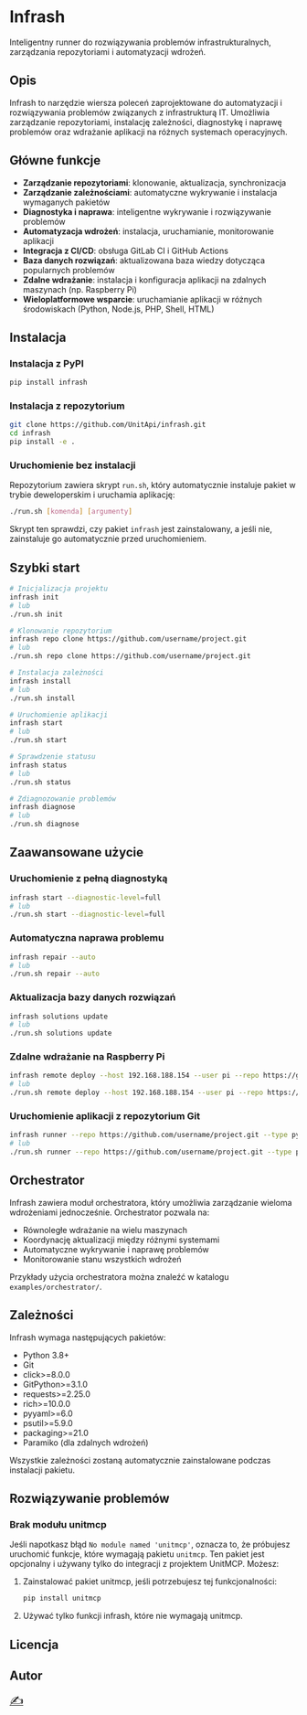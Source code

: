 # Infrash

Inteligentny runner do rozwiązywania problemów infrastrukturalnych, zarządzania repozytoriami i automatyzacji wdrożeń.

## Opis

Infrash to narzędzie wiersza poleceń zaprojektowane do automatyzacji i rozwiązywania problemów związanych z infrastrukturą IT. Umożliwia zarządzanie repozytoriami, instalację zależności, diagnostykę i naprawę problemów oraz wdrażanie aplikacji na różnych systemach operacyjnych.

## Główne funkcje

- **Zarządzanie repozytoriami**: klonowanie, aktualizacja, synchronizacja
- **Zarządzanie zależnościami**: automatyczne wykrywanie i instalacja wymaganych pakietów
- **Diagnostyka i naprawa**: inteligentne wykrywanie i rozwiązywanie problemów
- **Automatyzacja wdrożeń**: instalacja, uruchamianie, monitorowanie aplikacji
- **Integracja z CI/CD**: obsługa GitLab CI i GitHub Actions
- **Baza danych rozwiązań**: aktualizowana baza wiedzy dotycząca popularnych problemów
- **Zdalne wdrażanie**: instalacja i konfiguracja aplikacji na zdalnych maszynach (np. Raspberry Pi)
- **Wieloplatformowe wsparcie**: uruchamianie aplikacji w różnych środowiskach (Python, Node.js, PHP, Shell, HTML)

## Instalacja

### Instalacja z PyPI

```bash
pip install infrash
```

### Instalacja z repozytorium

```bash
git clone https://github.com/UnitApi/infrash.git
cd infrash
pip install -e .
```

### Uruchomienie bez instalacji

Repozytorium zawiera skrypt `run.sh`, który automatycznie instaluje pakiet w trybie deweloperskim i uruchamia aplikację:

```bash
./run.sh [komenda] [argumenty]
```

Skrypt ten sprawdzi, czy pakiet `infrash` jest zainstalowany, a jeśli nie, zainstaluje go automatycznie przed uruchomieniem.

## Szybki start

```bash
# Inicjalizacja projektu
infrash init
# lub
./run.sh init

# Klonowanie repozytorium
infrash repo clone https://github.com/username/project.git
# lub
./run.sh repo clone https://github.com/username/project.git

# Instalacja zależności
infrash install
# lub
./run.sh install

# Uruchomienie aplikacji
infrash start
# lub
./run.sh start

# Sprawdzenie statusu
infrash status
# lub
./run.sh status

# Zdiagnozowanie problemów
infrash diagnose
# lub
./run.sh diagnose
```

## Zaawansowane użycie

### Uruchomienie z pełną diagnostyką

```bash
infrash start --diagnostic-level=full
# lub
./run.sh start --diagnostic-level=full
```

### Automatyczna naprawa problemu

```bash
infrash repair --auto
# lub
./run.sh repair --auto
```

### Aktualizacja bazy danych rozwiązań

```bash
infrash solutions update
# lub
./run.sh solutions update
```

### Zdalne wdrażanie na Raspberry Pi

```bash
infrash remote deploy --host 192.168.188.154 --user pi --repo https://github.com/UnitApi/mcp.git
# lub
./run.sh remote deploy --host 192.168.188.154 --user pi --repo https://github.com/UnitApi/mcp.git
```

### Uruchomienie aplikacji z repozytorium Git

```bash
infrash runner --repo https://github.com/username/project.git --type python
# lub
./run.sh runner --repo https://github.com/username/project.git --type python
```

## Orchestrator

Infrash zawiera moduł orchestratora, który umożliwia zarządzanie wieloma wdrożeniami jednocześnie. Orchestrator pozwala na:

- Równoległe wdrażanie na wielu maszynach
- Koordynację aktualizacji między różnymi systemami
- Automatyczne wykrywanie i naprawę problemów
- Monitorowanie stanu wszystkich wdrożeń

Przykłady użycia orchestratora można znaleźć w katalogu `examples/orchestrator/`.

## Zależności

Infrash wymaga następujących pakietów:
- Python 3.8+
- Git
- click>=8.0.0
- GitPython>=3.1.0
- requests>=2.25.0
- rich>=10.0.0
- pyyaml>=6.0
- psutil>=5.9.0
- packaging>=21.0
- Paramiko (dla zdalnych wdrożeń)

Wszystkie zależności zostaną automatycznie zainstalowane podczas instalacji pakietu.

## Rozwiązywanie problemów

### Brak modułu unitmcp

Jeśli napotkasz błąd `No module named 'unitmcp'`, oznacza to, że próbujesz uruchomić funkcje, które wymagają pakietu `unitmcp`. Ten pakiet jest opcjonalny i używany tylko do integracji z projektem UnitMCP. Możesz:

1. Zainstalować pakiet unitmcp, jeśli potrzebujesz tej funkcjonalności:
   ```bash
   pip install unitmcp
   ```

2. Używać tylko funkcji infrash, które nie wymagają unitmcp.

## Licencja



## Autor





[<span style='font-size:20px;'>&#x270D;</span>](git@github.com:UnitApi/python/edit/main/docs/footer.md)
<script type="module">    
  import mermaid from 'https://cdn.jsdelivr.net/npm/mermaid@10/dist/mermaid.esm.min.mjs';
  //import mermaid from 'https://cdn.jsdelivr.net/npm/mermaid@10.8.0/dist/mermaid.min.js';
  mermaid.initialize({
    startOnReady:true,
    theme: 'forest',
    flowchart:{
            useMaxWidth:false,
            htmlLabels:true
        }
  });
  mermaid.init(undefined, '.language-mermaid');
</script>
